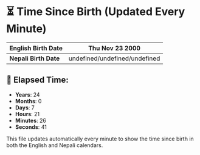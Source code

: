 # ⏳ Time Since Birth (Updated Every Minute)

| **English Birth Date** | Thu Nov 23 2000 |
|------------------------|-------------------------------------|
| **Nepali Birth Date**  | undefined/undefined/undefined                  |

## 📅 Elapsed Time:

- **Years**: 24
- **Months**: 0
- **Days**: 7
- **Hours**: 21
- **Minutes**: 26
- **Seconds**: 41

This file updates automatically every minute to show the time since birth in both the English and Nepali calendars.